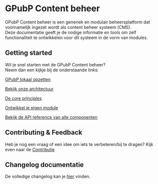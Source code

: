 # GPubP Content beheer
GPubP Content beheer is een generiek en modulair beheersplatform dat voornamelijk ingezet wordt als content beheer systeem (CMS).\
Deze documentatie geeft je de nodige informatie en tools om zelf functionaliteit te ontwikkelen voor dit systeem in de vorm van modules.

## Getting started

Wil je snel starten met de GPubP Content beheer?\
Neem dan een kijkje bij de onderstaande links:

[GPubP lokaal opzetten](/content/setup.md)

[Bekijk onze architectuur](/content/architecture.md)

[De core principles](/content/core-principles.md)

[Ontwikkel je eigen module](/content/developer-guides.md)

[Bekijk de API reference van alle componenten](/content/api-references.md)

## Contributing & Feedback

Heb je nog een vraag of een idee om iets te verbeteren/bij te dragen? Kijk even naar de [Contributie](/content/contributing.md)

## Changelog documentatie

De volledige changelog kan je [hier](/CHANGELOG.md) vinden.